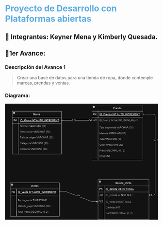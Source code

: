 # <p style="color: rgb(93, 173, 226);"> Proyecto de Desarrollo con Plataformas abiertas </p>

## 👥 Integrantes: Keyner Mena y Kimberly Quesada.

## 📄1er Avance:

### Descripción del Avance 1

> Crear una base de datos para una tienda de ropa, donde contemple marcas, prendas y ventas.

### Diagrama:

![Diagrama BD](Diagrama.png "Diagrama BD")
